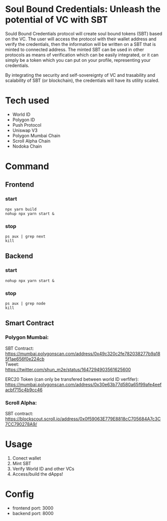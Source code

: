 # Soul Bound Credentials: Unleash the potential of VC with SBT

Sould Bound Credentials protocol will create soul bound tokens (SBT) based on the VC. The user will access the protocol with their wallet address and verify the credentials, then the information will be written on a SBT that is minted to connected address. The minted SBT can be used in other protocols as means of verification which can be easily integrated, or it can simply be a token which you can put on your profile, representing your credentials.  

By integrating the security and self-sovereignty of VC and trasability and scalability of SBT (or blockchain), the credentials will have its utility scaled.  

# Tech used
- World ID
- Polygon ID
- Push Protocol
- Uniswap V3
- Polygon Mumbai Chain
- Scroll Alpha Chain
- Nodoka Chain

# Command
## Frontend
### start
```
npx yarn build
nohup npx yarn start &
```
### stop
```
ps aux | grep next
kill
```

## Backend
### start
```
nohup npx yarn start &
```
### stop
```
ps aux | grep node
kill
```
## Smart Contract

### Polygon Mumbai:
SBT Contract:  
https://mumbai.polygonscan.com/address/0x49c320c2fe782038277b9a185f1ae656f0e224cb  
Tweet:  
https://twitter.com/shun_m2e/status/1647294903561625600

ERC20 Token (can only be transfered between world ID verfifer):  
https://mumbai.polygonscan.com/address/0x30e63b77d580a65f99afe4eefacbf715c4b9cc46


### Scroll Alpha:
SBT contract:  
https://blockscout.scroll.io/address/0x0f59063E779E8818cC705684A7c3C7CC790278A9/  

# Usage
1. Conect wallet
2. Mint SBT
3. Verify World ID and other VCs
4. Access/build the dApps!  

# Config
- frontend port: 3000
- backend port: 8000

